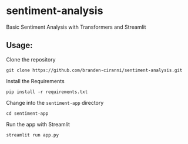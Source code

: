 # sentiment-analysis
Basic Sentiment Analysis with Transformers and Streamlit

## Usage:

Clone the repository
```
git clone https://github.com/branden-ciranni/sentiment-analysis.git
```

Install the Requirements
```
pip install -r requirements.txt
```

Change into the `sentiment-app` directory
```
cd sentiment-app
```

Run the app with Streamlit
```
streamlit run app.py
```
